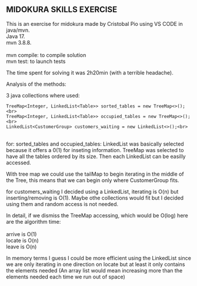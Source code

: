 ## MIDOKURA SKILLS EXERCISE

This is an exercise for midokura made by Cristobal Pio using VS CODE in java/mvn.<br>
Java 17.<br>
mvn 3.8.8.<br>
<br>
mvn compile: to compile solution<br>
mvn test: to launch tests<br>

The time spent for solving it was 2h20min (with a terrible headache).<br>

Analysis of the methods:

3 java collections where used:

    TreeMap<Integer, LinkedList<Table>> sorted_tables = new TreeMap<>();<br>
    TreeMap<Integer, LinkedList<Table>> occupied_tables = new TreeMap<>();<br>
    LinkedList<CustomerGroup> customers_waiting = new LinkedList<>();<br>
<br>
for: sorted_tables and occupied_tables:
LinkedList was basically selected because it offers a 0(1) for inseting information.
TreeMap was selected to have all the tables ordered by its size. Then each LinkedList can be
easilly accessed.

With tree map we could use the tailMap to begin iterating in the middle of the Tree,
this means that we can begin only where CustomerGroup fits.

for customers_waiting I decided using a LinkedList, iterating is O(n) but inserting/removing is O(1). Maybe othe collections would fit but I decided using them
and random access is not needed.

In detail, if we dismiss the TreeMap accessing, which would be O(log) here are the
algorithm time: <br>
<br>
arrive is O(1) <br>
locate is O(n) <br>
leave is O(n)<br>

In memory terms I guess I could be more efficient using the LinkedList since we are 
only iterating in one direction on locate but at least it only contains the elements
needed (An array list would mean increasing more than the elements needed each time
we run out of space)


